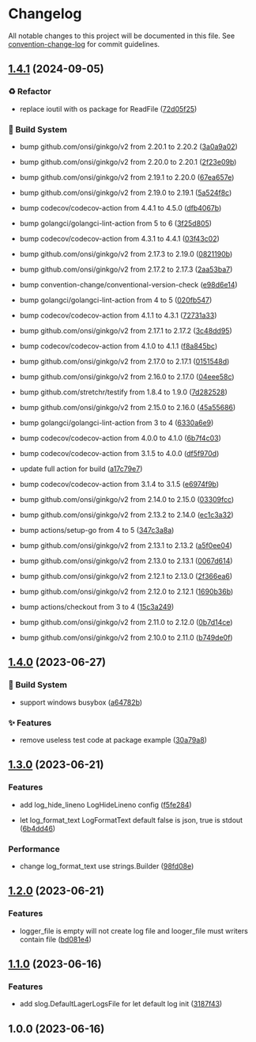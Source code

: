 # Changelog

All notable changes to this project will be documented in this file. See [convention-change-log](https://github.com/convention-change/convention-change-log) for commit guidelines.

## [1.4.1](https://github.com/bar-counter/slog/compare/1.4.0...v1.4.1) (2024-09-05)

### ♻ Refactor

* replace ioutil with os package for ReadFile ([72d05f25](https://github.com/bar-counter/slog/commit/72d05f25dd3c71416995e8c0fa80fe6d7074de84))

### 👷‍ Build System

* bump github.com/onsi/ginkgo/v2 from 2.20.1 to 2.20.2 ([3a0a9a02](https://github.com/bar-counter/slog/commit/3a0a9a026dcf2c8da132d5d495529ce7ef846c4b))

* bump github.com/onsi/ginkgo/v2 from 2.20.0 to 2.20.1 ([2f23e09b](https://github.com/bar-counter/slog/commit/2f23e09baa90fe5eb0a5efac783fff84af87bd53))

* bump github.com/onsi/ginkgo/v2 from 2.19.1 to 2.20.0 ([67ea657e](https://github.com/bar-counter/slog/commit/67ea657e1d50c9110d3b11709162dc9288d3aa7c))

* bump github.com/onsi/ginkgo/v2 from 2.19.0 to 2.19.1 ([5a524f8c](https://github.com/bar-counter/slog/commit/5a524f8c6d8df44aaca5a39c00c3164f47f3e75b))

* bump codecov/codecov-action from 4.4.1 to 4.5.0 ([dfb4067b](https://github.com/bar-counter/slog/commit/dfb4067bb6da2b6dad6964f6cc2c69b87a8235be))

* bump golangci/golangci-lint-action from 5 to 6 ([3f25d805](https://github.com/bar-counter/slog/commit/3f25d805a1ef1df73d0bf3eb8d30ef44d935c532))

* bump codecov/codecov-action from 4.3.1 to 4.4.1 ([03f43c02](https://github.com/bar-counter/slog/commit/03f43c024e857e38a6d7b38fb42ee4496a710091))

* bump github.com/onsi/ginkgo/v2 from 2.17.3 to 2.19.0 ([0821190b](https://github.com/bar-counter/slog/commit/0821190b8bdd12e329ade42250f239dc005c5cc1))

* bump github.com/onsi/ginkgo/v2 from 2.17.2 to 2.17.3 ([2aa53ba7](https://github.com/bar-counter/slog/commit/2aa53ba778c67f202c1dd4d1f67d4d67673a9674))

* bump convention-change/conventional-version-check ([e98d6e14](https://github.com/bar-counter/slog/commit/e98d6e1497a614323effb472f6f6bc1043293262))

* bump golangci/golangci-lint-action from 4 to 5 ([020fb547](https://github.com/bar-counter/slog/commit/020fb5477868e79842d144085d8b3ed11289afdd))

* bump codecov/codecov-action from 4.1.1 to 4.3.1 ([72731a33](https://github.com/bar-counter/slog/commit/72731a331d5e3e0b22211cdd68de1484e59efd2f))

* bump github.com/onsi/ginkgo/v2 from 2.17.1 to 2.17.2 ([3c48dd95](https://github.com/bar-counter/slog/commit/3c48dd95a3dcfa6f1aeb629215151d99f6edee86))

* bump codecov/codecov-action from 4.1.0 to 4.1.1 ([f8a845bc](https://github.com/bar-counter/slog/commit/f8a845bc0e4c509c36e5eaee39a895acd742cb3b))

* bump github.com/onsi/ginkgo/v2 from 2.17.0 to 2.17.1 ([0151548d](https://github.com/bar-counter/slog/commit/0151548dc2810e25f867b4b00b010e2ede921815))

* bump github.com/onsi/ginkgo/v2 from 2.16.0 to 2.17.0 ([04eee58c](https://github.com/bar-counter/slog/commit/04eee58c966f12d23f0fcaea0a9ab0db38f0c248))

* bump github.com/stretchr/testify from 1.8.4 to 1.9.0 ([7d282528](https://github.com/bar-counter/slog/commit/7d28252830f0c4ed579ca47329f11cbdff8ae12a))

* bump github.com/onsi/ginkgo/v2 from 2.15.0 to 2.16.0 ([45a55686](https://github.com/bar-counter/slog/commit/45a55686d885f9e3ca56b2fe50749b747b8eb076))

* bump golangci/golangci-lint-action from 3 to 4 ([6330a6e9](https://github.com/bar-counter/slog/commit/6330a6e9dd6ed554a7c83ef24c169270794e593b))

* bump codecov/codecov-action from 4.0.0 to 4.1.0 ([6b7f4c03](https://github.com/bar-counter/slog/commit/6b7f4c03df25b352fc1b7716d1c4cc9b3ad89aab))

* bump codecov/codecov-action from 3.1.5 to 4.0.0 ([df5f970d](https://github.com/bar-counter/slog/commit/df5f970de551fed554efd470c9fd9f960f6530f5))

* update full action for build ([a17c79e7](https://github.com/bar-counter/slog/commit/a17c79e7d6fe0ee676566dcfe52cab415a2f1a3f))

* bump codecov/codecov-action from 3.1.4 to 3.1.5 ([e6974f9b](https://github.com/bar-counter/slog/commit/e6974f9b450f41047c21664df7a9838be1929201))

* bump github.com/onsi/ginkgo/v2 from 2.14.0 to 2.15.0 ([03309fcc](https://github.com/bar-counter/slog/commit/03309fcc628e272bf8a0ffe82c93032bd3f1466e))

* bump github.com/onsi/ginkgo/v2 from 2.13.2 to 2.14.0 ([ec1c3a32](https://github.com/bar-counter/slog/commit/ec1c3a325015f97a521fa43d60665a1ecfbb1062))

* bump actions/setup-go from 4 to 5 ([347c3a8a](https://github.com/bar-counter/slog/commit/347c3a8aa6e8048493b6b225f4678c2022bc9ce2))

* bump github.com/onsi/ginkgo/v2 from 2.13.1 to 2.13.2 ([a5f0ee04](https://github.com/bar-counter/slog/commit/a5f0ee04267212f4a6c383f255b71292b9d3a8cf))

* bump github.com/onsi/ginkgo/v2 from 2.13.0 to 2.13.1 ([0067d614](https://github.com/bar-counter/slog/commit/0067d614d664e6553f052eb8b773539dd94d5e0b))

* bump github.com/onsi/ginkgo/v2 from 2.12.1 to 2.13.0 ([2f366ea6](https://github.com/bar-counter/slog/commit/2f366ea6b8994f79fd18883a0ccab27cb9a8028f))

* bump github.com/onsi/ginkgo/v2 from 2.12.0 to 2.12.1 ([1690b36b](https://github.com/bar-counter/slog/commit/1690b36b8086e23f61328f4489855141896b15f2))

* bump actions/checkout from 3 to 4 ([15c3a249](https://github.com/bar-counter/slog/commit/15c3a2493da7e9434e0ddbc470456ee4623f1963))

* bump github.com/onsi/ginkgo/v2 from 2.11.0 to 2.12.0 ([0b7d14ce](https://github.com/bar-counter/slog/commit/0b7d14ce4d9897125e6951e4cd2110f6da72f88d))

* bump github.com/onsi/ginkgo/v2 from 2.10.0 to 2.11.0 ([b749de0f](https://github.com/bar-counter/slog/commit/b749de0f5d0b35c510f4f2dda9954df30b39e2e7))

## [1.4.0](https://github.com/bar-counter/slog/compare/v1.3.0...v1.4.0) (2023-06-27)

### 👷‍ Build System

* support windows busybox ([a64782b](https://github.com/bar-counter/slog/commit/a64782bd30c2a3fd9f883a573ad1f7cf12ee6839))

### ✨ Features

* remove useless test code at package example ([30a79a8](https://github.com/bar-counter/slog/commit/30a79a85696fa653447b524daf7616defca31013))

## [1.3.0](https://github.com/bar-counter/slog/compare/v1.2.0...v1.3.0) (2023-06-21)

### Features

* add log_hide_lineno LogHideLineno config ([f5fe284](https://github.com/bar-counter/slog/commit/f5fe284a3c6cfe880e916f7ad56092d4b9234782))

* let log_format_text LogFormatText default false is json, true is stdout ([6b4dd46](https://github.com/bar-counter/slog/commit/6b4dd4600a943418d7a0bcd2410244aca68fec3a))

### Performance

* change log_format_text use strings.Builder ([98fd08e](https://github.com/bar-counter/slog/commit/98fd08e992c12f4c8699859b1b3b07208685eddf))

## [1.2.0](https://github.com/bar-counter/slog/compare/v1.1.0...v1.2.0) (2023-06-21)

### Features

* logger_file is empty will not create log file and looger_file must writers contain file ([bd081e4](https://github.com/bar-counter/slog/commit/bd081e4202d92cfb6cc101371a90206efb07cd36))

## [1.1.0](https://github.com/bar-counter/slog/compare/v1.0.0...v1.1.0) (2023-06-16)

### Features

* add slog.DefaultLagerLogsFile for let default log init ([3187f43](https://github.com/bar-counter/slog/commit/3187f43e798b605594668f858885f3d62bf0a29e))

## 1.0.0 (2023-06-16)
